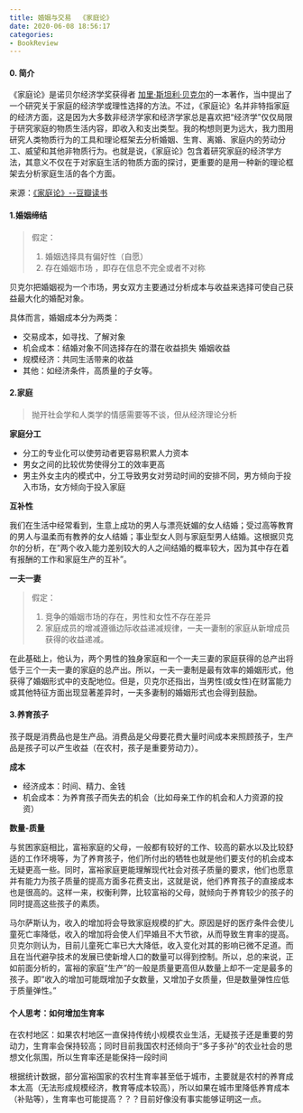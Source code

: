 ```yaml
---
title: 婚姻与交易  《家庭论》 
date: 2020-06-08 18:56:17
categories:
- BookReview
---
```

#### 0. 简介

《家庭论》是诺贝尔经济学奖获得者 [加里·斯坦利·贝克尔](https://book.douban.com/search/加里·斯坦利·贝克尔)的一本著作，当中提出了一个研究关于家庭的经济学或理性选择的方法。不过，《家庭论》名并非特指家庭的经济方面，这是因为大多数非经济学家和经济学家总是喜欢把“经济学”仅仅局限于研究家庭的物质生活内容，即收入和支出类型。我的构想则更为远大，我力图用研究人类物质行为的工具和理论框架去分析婚姻、生育、离婚、家庭内的劳动分工、威望和其他非物质行为。也就是说，《家庭论》包含着研究家庭的经济学方法，其意义不仅在于对家庭生活的物质方面的探讨，更重要的是用一种新的理论框架去分析家庭生活的各个方面。

来源：[《家庭论》--豆瓣读书](https://book.douban.com/subject/1390512/)

#### 1.婚姻缔结

> 假定：
> 1. 婚姻选择具有偏好性（自愿）
> 2. 存在婚姻市场 ，即存在信息不完全或者不对称

贝克尔把婚姻视为一个市场，男女双方主要通过分析成本与收益来选择可使自己获益最大化的婚配对象。

具体而言，婚姻成本分为两类：

- 交易成本，如寻找、了解对象
- 机会成本：结婚对象不同选择存在的潜在收益损失 婚姻收益
- 规模经济：共同生活带来的收益
- 其他：如经济条件，高质量的子女等。


#### 2.家庭
> 抛开社会学和人类学的情感需要等不谈，但从经济理论分析

**家庭分工**

- 分工的专业化可以使劳动者更容易积累人力资本
- 男女之间的比较优势使得分工的效率更高
- 男主外女主内的模式中，分工导致男女对劳动时间的安排不同，男方倾向于投入市场，女方倾向于投入家庭

**互补性**

  我们在生活中经常看到，生意上成功的男人与漂亮妩媚的女人结婚；受过高等教育的男人与温柔而有教养的女人结婚；事业型女人则与家庭型男人结婚。这根据贝克尔的分析，在”两个收入能力差别较大的人之间结婚的概率较大，因为其中存在着有报酬的工作和家庭生产的互补”。

**一夫一妻**

> 假定：
>
> 1. 竞争的婚姻市场的存在，男性和女性不存在差异
> 2.  家庭成员的增减遵循边际收益递减规律，一夫一妻制的家庭从新增成员获得的收益递减。

在此基础上，他认为，两个男性的独身家庭和一个一夫三妻的家庭获得的总产出将低于三个一夫一妻的家庭的总产出。所以，一夫一妻制是最有效率的婚姻形式，他获得了婚姻形式中的支配地位。但是，贝克尔还指出，当男性(或女性)在财富能力或其他特征方面出现显著差异时，一夫多妻制的婚姻形式也会得到鼓励。

#### 3.养育孩子
孩子既是消费品也是生产品。消费品是父母要花费大量时间成本来照顾孩子，生产品是孩子可以产生收益（在农村，孩子是重要劳动力）。

**成本**

- 经济成本：时间、精力、金钱
- 机会成本：为养育孩子而失去的机会（比如母亲工作的机会和人力资源的投资）

**数量-质量**

  与贫困家庭相比，富裕家庭的父母，一般都有较好的工作、较高的薪水以及比较舒适的工作环境等，为了养育孩子，他们所付出的牺牲也就是他们要支付的机会成本无疑更高一些。同时，富裕家庭更能理解现代社会对孩子质量的要求，他们也愿意并有能力为孩子质量的提高方面多花费支出，这就是说，他们养育孩子的直接成本也是很高的。这样一来，权衡利弊，比较富裕的父母，就倾向于养育较少的孩子的同时提高这些孩子的素质。

马尔萨斯认为，收入的增加将会导致家庭规模的扩大。原因是好的医疗条件会使儿童死亡率降低，收入的增加将会使人们早婚且不大节欲，从而导致生育率的提高。贝克尔则认为，目前儿童死亡率已大大降低，收入变化对其的影响已微不足道。而且在当代避孕技术的发展已使新增人口的数量可以得到控制。所以，总的来说，正如前面分析的，富裕的家庭”生产”的一般是质量更高但从数量上却不一定是最多的孩子。即”收入的增加可能既增加子女数量，又增加子女质量，但是数量弹性应低于质量弹性。”

#### 个人思考：如何增加生育率
在农村地区：如果农村地区一直保持传统小规模农业生活，无疑孩子还是重要的劳动力，生育率会保持较高；同时目前我国农村还倾向于“多子多孙”的农业社会的思想文化氛围，所以生育率还是能保持一段时间

根据统计数据，部分富裕国家的农村生育率甚至低于城市，主要就是农村的养育成本太高（无法形成规模经济，教育等成本较高），所以如果在城市里降低养育成本（补贴等），生育率也可能提高？？？目前好像没有事实能够证明这一点。